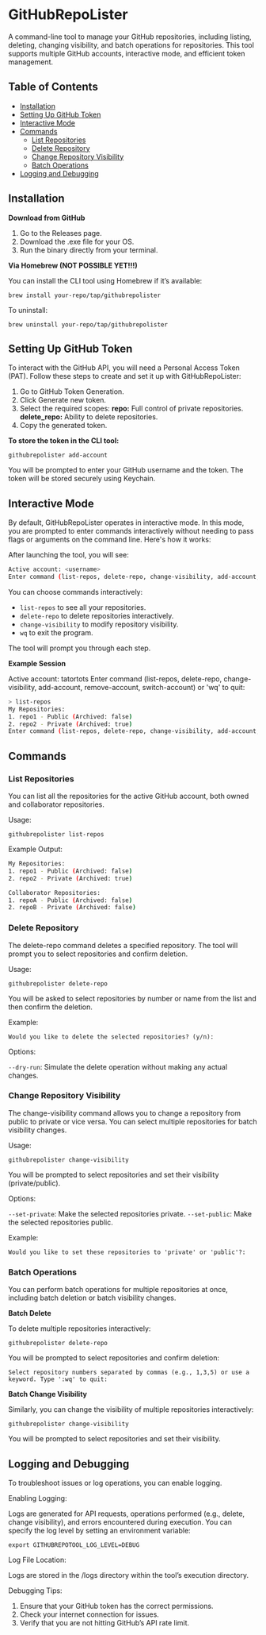 # GitHubRepoLister

A command-line tool to manage your GitHub repositories, including listing, deleting, changing visibility, and batch operations for repositories. This tool supports multiple GitHub accounts, interactive mode, and efficient token management.

## Table of Contents
- [Installation](#installation)
- [Setting Up GitHub Token](#setting-up-github-token)
- [Interactive Mode](#interactive-mode)
- [Commands](#commands)
  - [List Repositories](#list-repositories)
  - [Delete Repository](#delete-repository)
  - [Change Repository Visibility](#change-repository-visibility)
  - [Batch Operations](#batch-operations)
- [Logging and Debugging](#logging-and-debugging)

## Installation

**Download from GitHub**
1. Go to the Releases page.
2. Download the .exe file for your OS.
3. Run the binary directly from your terminal.

**Via Homebrew (NOT POSSIBLE YET!!!)**

You can install the CLI tool using Homebrew if it’s available:

`brew install your-repo/tap/githubrepolister`

To uninstall:

`brew uninstall your-repo/tap/githubrepolister`

## Setting Up GitHub Token

To interact with the GitHub API, you will need a Personal Access Token (PAT). Follow these steps to create and set it up with GitHubRepoLister:

1. Go to GitHub Token Generation.
2. Click Generate new token.
3. Select the required scopes:
	 **repo:** Full control of private repositories.
	**delete_repo:** Ability to delete repositories.
6. Copy the generated token.

**To store the token in the CLI tool:**

`githubrepolister add-account`

You will be prompted to enter your GitHub username and the token. The token will be stored securely using Keychain.

## Interactive Mode

By default, GitHubRepoLister operates in interactive mode. In this mode, you are prompted to enter commands interactively without needing to pass flags or arguments on the command line. Here's how it works:

After launching the tool, you will see:

```bash
Active account: <username>
Enter command (list-repos, delete-repo, change-visibility, add-account, remove-account, switch-account) or 'wq' to quit:
```


You can choose commands interactively:
- `list-repos` to see all your repositories.
- `delete-repo` to delete repositories interactively.
- `change-visibility` to modify repository visibility.
- `wq` to exit the program.

The tool will prompt you through each step.

**Example Session**

Active account: tatortots
Enter command (list-repos, delete-repo, change-visibility, add-account, remove-account, switch-account) or 'wq' to quit:
```bash
> list-repos
My Repositories:
1. repo1 - Public (Archived: false)
2. repo2 - Private (Archived: true)
Enter command (list-repos, delete-repo, change-visibility, add-account, remove-account, switch-account) or 'wq' to quit:
```

## Commands

### List Repositories

You can list all the repositories for the active GitHub account, both owned and collaborator repositories.

Usage:

`githubrepolister list-repos`

Example Output:

```bash
My Repositories:
1. repo1 - Public (Archived: false)
2. repo2 - Private (Archived: true)

Collaborator Repositories:
1. repoA - Public (Archived: false)
2. repoB - Private (Archived: false)
```

### Delete Repository

The delete-repo command deletes a specified repository. The tool will prompt you to select repositories and confirm deletion.

Usage:

`githubrepolister delete-repo`

You will be asked to select repositories by number or name from the list and then confirm the deletion.

Example:

`Would you like to delete the selected repositories? (y/n):`

Options:

`--dry-run`: Simulate the delete operation without making any actual changes.

### Change Repository Visibility

The change-visibility command allows you to change a repository from public to private or vice versa. You can select multiple repositories for batch visibility changes.

Usage:

`githubrepolister change-visibility`

You will be prompted to select repositories and set their visibility (private/public).

Options:

`--set-private`: Make the selected repositories private.
`--set-public`: Make the selected repositories public.

Example:

`Would you like to set these repositories to 'private' or 'public'?:`

### Batch Operations

You can perform batch operations for multiple repositories at once, including batch deletion or batch visibility changes.

**Batch Delete**

To delete multiple repositories interactively:

`githubrepolister delete-repo`

You will be prompted to select repositories and confirm deletion:

`Select repository numbers separated by commas (e.g., 1,3,5) or use a keyword. Type ':wq' to quit:`

**Batch Change Visibility**

Similarly, you can change the visibility of multiple repositories interactively:

`githubrepolister change-visibility`

You will be prompted to select repositories and set their visibility.

## Logging and Debugging

To troubleshoot issues or log operations, you can enable logging.

Enabling Logging:

Logs are generated for API requests, operations performed (e.g., delete, change visibility), and errors encountered during execution. You can specify the log level by setting an environment variable:

`export GITHUBREPOTOOL_LOG_LEVEL=DEBUG`

Log File Location:

Logs are stored in the /logs directory within the tool’s execution directory.

Debugging Tips:

1. Ensure that your GitHub token has the correct permissions.
2. Check your internet connection for issues.
3. Verify that you are not hitting GitHub’s API rate limit.
